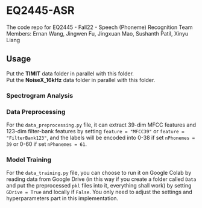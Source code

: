 # EQ2445-ASR
The code repo for EQ2445 - Fall22 - Speech (Phoneme) Recognition
Team Members: Ernan Wang, Jingwen Fu, Jingxuan Mao, Sushanth Patil, Xinyu Liang

## Usage
Put the **TIMIT** data folder in parallel with this folder. <br/>
Put the **NoiseX_16kHz** data folder in parallel with this folder.

### Spectrogram Analysis

### Data Preprocessing
For the `data_preprocessing.py` file, it can extract 39-dim MFCC features and 123-dim filter-bank features by setting `feature = "MFCC39"` or `feature = "FilterBank123"`, and the labels will be encoded into 0-38 if set `nPhonemes = 39` or 0-60 if set `nPhonemes = 61`. 

### Model Training
For the `data_training.py` file, you can choose to run it on Google Colab by reading data from Google Drive (in this way if you create a folder called `Data` and put the preprocessed `pkl` files into it, everything shall work) by setting `GDrive = True` and locally if `False`. You only need to adjust the settings and hyperparameters part in this implementation.